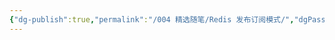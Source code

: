```yaml
---
{"dg-publish":true,"permalink":"/004 精选随笔/Redis 发布订阅模式/","dgPassFrontmatter":true,"created":"2024-05-30T09:39:53.591+08:00","updated":"2024-06-01T10:48:51.854+08:00"}
---
```


